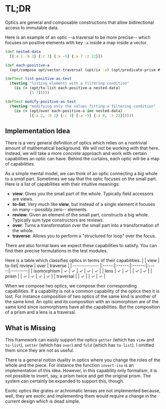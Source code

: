 # TL;DR

Optics are general and composable constructions that allow bidirectional access to immutable data.

Here is an example of an optic --a traversal to be more precise-- which focuses on positive elements with key `:a` inside a map inside a vector.

```clojure
(def nested-data
  [{:a 1 :b 2} {:c 3} {:a -5} {:a 7 :z 22}])

(def each-positive-a
  (opt/compose opt/vector-traversal (opt/ix :a) (opt/predicate-prism #(> % 0))))

(deftest list-positive-as-test
  (testing "listing elements with a filtering condition"
    (is (= (opt/to-list each-positive-a nested-data)
           [1 7]))))

(deftest modify-positive-as-test
  (testing "modifying only the values fitting a filtering condition"
    (is (= (opt/over each-positive-a inc nested-data)
           [{:a 2, :b 2} {:c 3} {:a -5} {:a 8, :z 22}]))))
```

## Implementation Idea

There is a very general definition of optics which relies on a nontrivial amount of mathematical background. We will not be working with that here. Instead, we will take a more *concrete* approach and work with certain capabilities an optic can have. Behind the curtains, each optic will be a map of capabilities.

As a simple mental model, we can think of an optic connecting a *big* whole to a *small* part. Sometimes we say that the optic focuses on the small part. Here is a list of capabilities with their intuitive meanings:

* **view**: Gives you the small part of the whole. Typically field accessors are views.
* **to-list**: Very much like **view**, but instead of a single element it focuses on many --possibly zero-- elements.
* **review**: Given an element of the small part, constructs a big whole. Typically sum type constructors are reviews.
* **over**: Turns a transformation over the small part into a transformation of the whole.
* **traverse**: Allows you to perform a "structured for loop" over the focus.

There are also formal laws we expect these capabilities to satisfy. You can find their precise formulations in the test modules.

Here is a table which classifies optics in terms of their capabilities.
|               |  view | to-list| review | over | traverse |
| ------------- |:-----:|:------:|:------:|:----:|:--------:|
| isomorphism   |   ✓   |    ✓   |   ✓    |  ✓   |    ✓     |
| lens          |   ✓   |    ✓   |        |  ✓   |    ✓     |
| prism         |       |    ✓   |   ✓    |  ✓   |    ✓     |
| traversal     |       |    ✓   |        |  ✓   |    ✓     |

When we compose two optics, we compose their corresponding capabilities. If a capability is not a common capability of the optics then it is lost. For instance composition of two optics of the same kind is another of the same kind. An optic and its composition with an isomorphism are of the same kind since isomorphisms have all the capabilities. But the composition of a prism and a lens is a traversal.

## What is Missing

This framework can easily support the optics `getter` (which has `view` and `to-list`), `setter` (which has `over`) and `fold` (which has `to-list`). I omitted them since they are not as useful.

There is a general notion duality in optics where you change the roles of the whole and the piece. For instance the function `invert-iso` is an implementation of this idea. However, in this capability only formalism, it is not possible to invert, say, a prism twice and get the original prism. The system can certainly be expanded to support this, though.

Exotic optics like grates or achromatic lenses are not implemented because, well, they are exotic and implementing them  would require a change in the current design which is dead simple.
